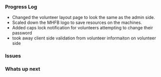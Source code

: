 
### Progress Log
- Changed the volunteer layout page to look the same as the admin side.
- Scaled down the MHFB logo to save resources on the machines.
- Added caps lock notification for volunteers attempting to change their password
- took away client side validation from volunteer informaiton on volunteer side

### Issues

### Whats up next
<!--stackedit_data:
eyJoaXN0b3J5IjpbLTk4MzI0NDE4OSwxMjg4NDE3OTMxLDE3ND
cyNzY3ODZdfQ==
-->